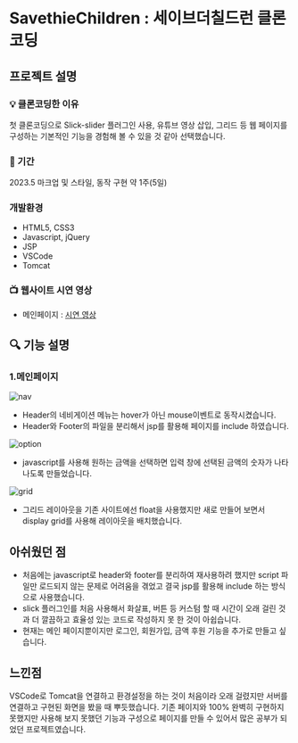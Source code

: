 # SavethieChildren : 세이브더칠드런 클론코딩
## 프로젝트 설명

### :bulb: 클론코딩한 이유
첫 클론코딩으로 Slick-slider 플러그인 사용, 유튜브 영상 삽입, 그리드 등 웹 페이지를 구성하는 기본적인 기능을 경험해 볼 수 있을 것 같아 선택했습니다.

### :calendar: 기간
2023.5 마크업 및 스타일, 동작 구현 약 1주(5일)

### 개발환경
- HTML5, CSS3
- Javascript, jQuery
- JSP
- VSCode
- Tomcat

### :tv: 웹사이트 시연 영상
- 메인페이지 : <a href="https://www.youtube.com/embed/idH5S7thS58">시연 영상</a>

## :mag: 기능 설명
### 1.메인페이지

![nav](https://user-images.githubusercontent.com/108113992/236616415-7a7256af-81bc-454e-86a7-e623dc563e1c.png)
- Header의 네비게이션 메뉴는 hover가 아닌 mouse이벤트로 동작시켰습니다.
- Header와 Footer의 파일을 분리해서 jsp를 활용해 페이지를 include 하였습니다.

![option](https://user-images.githubusercontent.com/108113992/236616446-0263e7d1-6a59-471a-aa3a-5be0935faf43.png)
- javascript를 사용해 원하는 금액을 선택하면 입력 창에 선택된 금액의 숫자가 나타나도록 만들었습니다.

![grid](https://user-images.githubusercontent.com/108113992/236616545-1a4f4c59-9d9d-4cda-be5b-8ed3142f3b4e.png)
- 그리드 레이아웃을 기존 사이트에선 float을 사용했지만 새로 만들어 보면서 display grid를 사용해 레이아웃을 배치했습니다.


## 아쉬웠던 점
- 처음에는 javascript로 header와 footer를 분리하여 재사용하려 했지만 script 파일만 로드되지 않는 문제로 어려움을 겪었고 
결국 jsp를 활용해 include 하는 방식으로 사용했습니다.
- slick 플러그인를 처음 사용해서 화살표, 버튼 등 커스텀 할 때 시간이 오래 걸린 것과 더 깔끔하고 효율성 있는 코드로 작성하지 못 한 것이 아쉽습니다. 
- 현재는 메인 페이지뿐이지만 로그인, 회원가입, 금액 후원 기능을 추가로 만들고 싶습니다.

## 느낀점
VSCode로 Tomcat을 연결하고 환경설정을 하는 것이 처음이라 오래 걸렸지만 서버를 연결하고 구현된 화면을 봤을 때 뿌듯했습니다.
기존 페이지와 100% 완벽히 구현하지 못했지만 사용해 보지 못했던 기능과 구성으로 페이지를 만들 수 있어서 많은 공부가 되었던 프로젝트였습니다.
